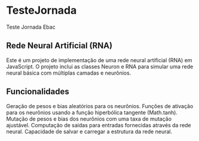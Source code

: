 # TesteJornada
Teste Jornada Ebac

## Rede Neural Artificial (RNA)
Este é um projeto de implementação de uma rede neural artificial (RNA) em JavaScript. O projeto inclui as classes Neuron e RNA para simular uma rede neural básica com múltiplas camadas e neurônios.

## Funcionalidades
Geração de pesos e bias aleatórios para os neurônios.
Funções de ativação para os neurônios usando a função hiperbólica tangente (Math.tanh).
Mutação de pesos e bias dos neurônios com uma taxa de mutação ajustável.
Computação de saídas para entradas fornecidas através da rede neural.
Capacidade de salvar e carregar a estrutura da rede neural.
